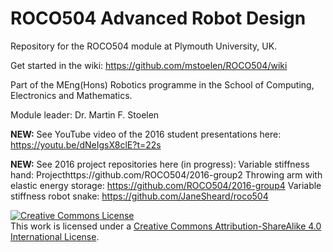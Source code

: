 # ROCO504 Advanced Robot Design
Repository for the ROCO504 module at Plymouth University, UK.

Get started in the wiki: https://github.com/mstoelen/ROCO504/wiki

Part of the MEng(Hons) Robotics programme in the School of Computing, Electronics and Mathematics.

Module leader: Dr. Martin F. Stoelen

**NEW:** See YouTube video of the 2016 student presentations here: https://youtu.be/dNeIgsX8clE?t=22s

**NEW:** See 2016 project repositories here (in progress):
Variable stiffness hand: Projecthttps://github.com/ROCO504/2016-group2
Throwing arm with elastic energy storage: https://github.com/ROCO504/2016-group4
Variable stiffness robot snake: https://github.com/JaneSheard/roco504

<a rel="license" href="http://creativecommons.org/licenses/by-sa/4.0/"><img alt="Creative Commons License" style="border-width:0" src="https://i.creativecommons.org/l/by-sa/4.0/88x31.png" /></a><br />This work is licensed under a <a rel="license" href="http://creativecommons.org/licenses/by-sa/4.0/">Creative Commons Attribution-ShareAlike 4.0 International License</a>.
